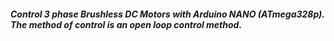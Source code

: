 ##### Control 3 phase Brushless DC Motors with Arduino NANO (ATmega328p). The method of control is an open loop control method.
